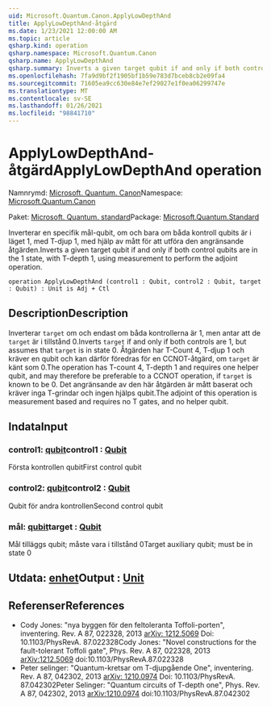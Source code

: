 ```yaml
---
uid: Microsoft.Quantum.Canon.ApplyLowDepthAnd
title: ApplyLowDepthAnd-åtgärd
ms.date: 1/23/2021 12:00:00 AM
ms.topic: article
qsharp.kind: operation
qsharp.namespace: Microsoft.Quantum.Canon
qsharp.name: ApplyLowDepthAnd
qsharp.summary: Inverts a given target qubit if and only if both control qubits are in the 1 state, with T-depth 1, using measurement to perform the adjoint operation.
ms.openlocfilehash: 7fa9d9bf2f1905bf1b59e783d7bceb8cb2e09fa4
ms.sourcegitcommit: 71605ea9cc630e84e7ef29027e1f0ea06299747e
ms.translationtype: MT
ms.contentlocale: sv-SE
ms.lasthandoff: 01/26/2021
ms.locfileid: "98841710"
---
```

# <a name="applylowdepthand-operation"></a><span data-ttu-id="77acd-102">ApplyLowDepthAnd-åtgärd</span><span class="sxs-lookup"><span data-stu-id="77acd-102">ApplyLowDepthAnd operation</span></span>

<span data-ttu-id="77acd-103">Namnrymd: [Microsoft. Quantum. Canon](xref:Microsoft.Quantum.Canon)</span><span class="sxs-lookup"><span data-stu-id="77acd-103">Namespace: [Microsoft.Quantum.Canon](xref:Microsoft.Quantum.Canon)</span></span>

<span data-ttu-id="77acd-104">Paket: [Microsoft. Quantum. standard](https://nuget.org/packages/Microsoft.Quantum.Standard)</span><span class="sxs-lookup"><span data-stu-id="77acd-104">Package: [Microsoft.Quantum.Standard](https://nuget.org/packages/Microsoft.Quantum.Standard)</span></span>


<span data-ttu-id="77acd-105">Inverterar en specifik mål-qubit, om och bara om båda kontroll qubits är i läget 1, med T-djup 1, med hjälp av mått för att utföra den angränsande åtgärden.</span><span class="sxs-lookup"><span data-stu-id="77acd-105">Inverts a given target qubit if and only if both control qubits are in the 1 state, with T-depth 1, using measurement to perform the adjoint operation.</span></span>

```qsharp
operation ApplyLowDepthAnd (control1 : Qubit, control2 : Qubit, target : Qubit) : Unit is Adj + Ctl
```


## <a name="description"></a><span data-ttu-id="77acd-106">Description</span><span class="sxs-lookup"><span data-stu-id="77acd-106">Description</span></span>

<span data-ttu-id="77acd-107">Inverterar `target` om och endast om båda kontrollerna är 1, men antar att de `target` är i tillstånd 0.</span><span class="sxs-lookup"><span data-stu-id="77acd-107">Inverts `target` if and only if both controls are 1, but assumes that `target` is in state 0.</span></span>  <span data-ttu-id="77acd-108">Åtgärden har T-Count 4, T-djup 1 och kräver en qubit och kan därför föredras för en CCNOT-åtgärd, om `target` är känt som 0.</span><span class="sxs-lookup"><span data-stu-id="77acd-108">The operation has T-count 4, T-depth 1 and requires one helper qubit, and may therefore be preferable to a CCNOT operation, if `target` is known to be 0.</span></span>  <span data-ttu-id="77acd-109">Det angränsande av den här åtgärden är mått baserat och kräver inga T-grindar och ingen hjälps qubit.</span><span class="sxs-lookup"><span data-stu-id="77acd-109">The adjoint of this operation is measurement based and requires no T gates, and no helper qubit.</span></span>

## <a name="input"></a><span data-ttu-id="77acd-110">Indata</span><span class="sxs-lookup"><span data-stu-id="77acd-110">Input</span></span>

### <a name="control1--qubit"></a><span data-ttu-id="77acd-111">control1: [qubit](xref:microsoft.quantum.lang-ref.qubit)</span><span class="sxs-lookup"><span data-stu-id="77acd-111">control1 : [Qubit](xref:microsoft.quantum.lang-ref.qubit)</span></span>

<span data-ttu-id="77acd-112">Första kontrollen qubit</span><span class="sxs-lookup"><span data-stu-id="77acd-112">First control qubit</span></span>


### <a name="control2--qubit"></a><span data-ttu-id="77acd-113">control2: [qubit](xref:microsoft.quantum.lang-ref.qubit)</span><span class="sxs-lookup"><span data-stu-id="77acd-113">control2 : [Qubit](xref:microsoft.quantum.lang-ref.qubit)</span></span>

<span data-ttu-id="77acd-114">Qubit för andra kontrollen</span><span class="sxs-lookup"><span data-stu-id="77acd-114">Second control qubit</span></span>


### <a name="target--qubit"></a><span data-ttu-id="77acd-115">mål: [qubit](xref:microsoft.quantum.lang-ref.qubit)</span><span class="sxs-lookup"><span data-stu-id="77acd-115">target : [Qubit](xref:microsoft.quantum.lang-ref.qubit)</span></span>

<span data-ttu-id="77acd-116">Mål tilläggs qubit; måste vara i tillstånd 0</span><span class="sxs-lookup"><span data-stu-id="77acd-116">Target auxiliary qubit; must be in state 0</span></span>



## <a name="output--unit"></a><span data-ttu-id="77acd-117">Utdata: [enhet](xref:microsoft.quantum.lang-ref.unit)</span><span class="sxs-lookup"><span data-stu-id="77acd-117">Output : [Unit](xref:microsoft.quantum.lang-ref.unit)</span></span>



## <a name="references"></a><span data-ttu-id="77acd-118">Referenser</span><span class="sxs-lookup"><span data-stu-id="77acd-118">References</span></span>

- <span data-ttu-id="77acd-119">Cody Jones: "nya byggen för den feltoleranta Toffoli-porten", inventering. Rev. A 87, 022328, 2013 [arXiv: 1212.5069](https://arxiv.org/abs/1212.5069) Doi: 10.1103/PhysRevA. 87.022328</span><span class="sxs-lookup"><span data-stu-id="77acd-119">Cody Jones: "Novel constructions for the fault-tolerant Toffoli gate", Phys. Rev. A 87, 022328, 2013 [arXiv:1212.5069](https://arxiv.org/abs/1212.5069) doi:10.1103/PhysRevA.87.022328</span></span>
- <span data-ttu-id="77acd-120">Peter selinger: "Quantum-kretsar om T-djupgående One", inventering. Rev. A 87, 042302, 2013 [arXiv: 1210.0974](https://arxiv.org/abs/1210.0974) Doi: 10.1103/PhysRevA. 87.042302</span><span class="sxs-lookup"><span data-stu-id="77acd-120">Peter Selinger: "Quantum circuits of T-depth one", Phys. Rev. A 87, 042302, 2013 [arXiv:1210.0974](https://arxiv.org/abs/1210.0974) doi:10.1103/PhysRevA.87.042302</span></span>